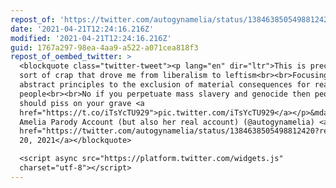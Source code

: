 ```yaml
---
repost_of: 'https://twitter.com/autogynamelia/status/1384638505498812420'
date: '2021-04-21T12:24:16.216Z'
modified: '2021-04-21T12:24:16.216Z'
guid: 1767a297-98ea-4aa9-a522-a071cea818f3
repost_of_oembed_twitter: >
  <blockquote class="twitter-tweet"><p lang="en" dir="ltr">This is precisely the
  sort of crap that drove me from liberalism to leftism<br><br>Focusing on
  abstract principles to the exclusion of material consequences for real
  people<br><br>No if you perpetuate mass slavery and genocide then people
  should piss on your grave <a
  href="https://t.co/iTsYcTU929">pic.twitter.com/iTsYcTU929</a></p>&mdash;
  Amelia Parody Account (but also her real account) (@autogynamelia) <a
  href="https://twitter.com/autogynamelia/status/1384638505498812420?ref_src=twsrc%5Etfw">April
  20, 2021</a></blockquote>

  <script async src="https://platform.twitter.com/widgets.js"
  charset="utf-8"></script>
---
```

 
